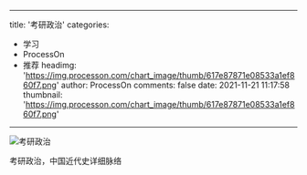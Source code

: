 
---
title: '考研政治'
categories: 
 - 学习
 - ProcessOn
 - 推荐
headimg: 'https://img.processon.com/chart_image/thumb/617e87871e08533a1ef860f7.png'
author: ProcessOn
comments: false
date: 2021-11-21 11:17:58
thumbnail: 'https://img.processon.com/chart_image/thumb/617e87871e08533a1ef860f7.png'
---

<div>   
<img class="thumb" alt="考研政治" src="https://img.processon.com/chart_image/thumb/617e87871e08533a1ef860f7.png" referrerpolicy="no-referrer">
<p>考研政治，中国近代史详细脉络</p>  
</div>
            